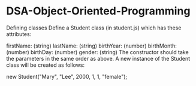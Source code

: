 # DSA-Object-Oriented-Programming
Defining classes
Define a Student class (in student.js) which has these attributes:

firstName: (string)
lastName: (string)
birthYear: (number)
birthMonth: (number)
birthDay: (number)
gender: (string)
The constructor should take the parameters in the same order as above. A new instance of the Student class will be created as follows:

new Student("Mary", "Lee", 2000, 1, 1, "female");
